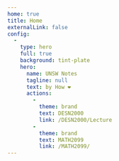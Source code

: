 ```yaml
---
home: true
title: Home
externalLink: false
config:
  -
    type: hero
    full: true
    background: tint-plate
    hero:
      name: UNSW Notes
      tagline: null
      text: by How ❤️
      actions:
        -
          theme: brand
          text: DESN2000
          link: /DESN2000/Lecture
        -
          theme: brand
          text: MATH2099
          link: /MATH2099/
---
```

